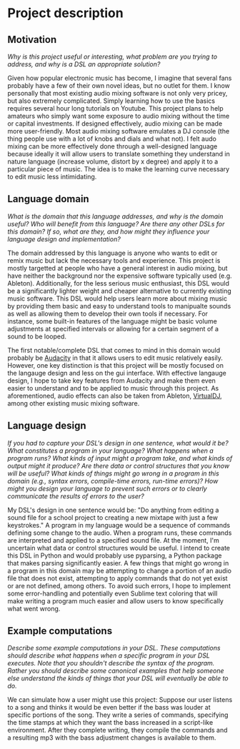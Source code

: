 # Project description

## Motivation

*Why is this project useful or interesting, what problem are you trying to address, and why is a DSL an appropriate solution?*

Given how popular electronic music has become, I imagine that several fans probably have a few of their own novel ideas, but no outlet for them. I know personally that most existing audio mixing software is not only very pricey, but also extremely complicated. Simply learning how to use the basics requires several hour long tutorials on Youtube. This project plans to help amateurs who simply want some exposure to audio mixing without the time or capital investments. If designed effectively, audio mixing can be made more user-friendly. Most audio mixing software emulates a DJ console (the thing people use with a lot of knobs and dials and what not). I felt audo mixing can be more effectively done through a well-designed language because ideally it will allow users to translate something they understand in nature language (increase volume, distort by x degree) and apply it to a particular piece of music. The idea is to make the learning curve necessary to edit music less intimidating. 

## Language domain

*What is the domain that this language addresses, and why is the domain useful? Who will benefit from this language? Are there any other DSLs for this domain? If so, what are they, and how might they influence your language design and implementation?*

The domain addressed by this language is anyone who wants to edit or remix music but lack the necessary tools and experience. This project is mostly targetted at people who have a general interest in audio mixing, but have neither the background nor the expensive software typically used (e.g. Ableton). Additionally, for the less serious music enthusiast, this DSL would be a significantly lighter weight and cheaper alternative to currently existing music software. This DSL would help users learn more about mixing music by providing them basic and easy to understand tools to manipualte sounds as well as allowing them to develop their own tools if necessary. For instance, some built-in features of the language might be basic volume adjustments at specified intervals or allowing for a certain segment of a sound to be looped.

The first notable/complete DSL that comes to mind in this domain would probably be [Audacity](http://www.audacityteam.org/) in that it allows users to edit music relatively easily. However, one key distinction is that this project will be mostly focused on the langauge design and less on the gui interface. With effective langauge design, I hope to take key features from Audacity and make them even easier to understand and to be applied to music through this project. As aforementioned, audio effects can also be taken from Ableton, [VirtualDJ](http://www.virtualdj.com/), among other existing music mixing software.

## Language design

*If you had to capture your DSL's design in one sentence, what would it be? What constitutes a program in your language? What happens when a program runs? What kinds of input might a program take, and what kinds of output might it produce? Are there data or control structures that you know will be useful? What kinds of things might go wrong in a program in this domain (e.g., syntax errors, compile-time errors, run-time errors)? How might you design your language to prevent such errors or to clearly communicate the results of errors to the user?*

My DSL's design in one sentence would be: "Do anything from editing a sound file for a school project to creating a new mixtape with just a few keystrokes." A program in my language would be a sequence of commands defining some change to the audio. When a program runs, these commands are interpreted and applied to a specified sound file. At the moment, I'm uncertain what data or control structures would be useful. I intend to create this DSL in Python and would probably use pyparsing, a Python package that makes parsing significantly easier. A few things that might go wrong in a program in this domain may be attempting to change a portion of an audio file that does not exist, attempting to apply commands that do not yet exist or are not defined, among others. To avoid such errors, I hope to implement some error-handling and potentially even Sublime text coloring that will make writing a program much easier and allow users to know specifically what went wrong.

## Example computations

*Describe some example computations in your DSL. These computations should describe what happens when a specific program in your DSL executes. Note that you shouldn't describe the syntax of the program. Rather you should describe some canonical examples that help someone else understand the kinds of things that your DSL will eventually be able to do.*

We can simulate how a user might use this project: Suppose our user listens to a song and thinks it would be even better if the bass was louder at specific portions of the song. They write a series of commands, specifying the time stamps at which they want the bass increased in a script-like environment. After they complete writing, they compile the commands and a resulting mp3 with the bass adjustment changes is available to them. 
